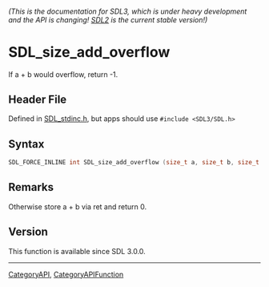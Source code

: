 ###### (This is the documentation for SDL3, which is under heavy development and the API is changing! [SDL2](https://wiki.libsdl.org/SDL2/) is the current stable version!)
# SDL_size_add_overflow

If a + b would overflow, return -1.

## Header File

Defined in [SDL_stdinc.h](https://github.com/libsdl-org/SDL/blob/main/include/SDL3/SDL_stdinc.h), but apps should use `#include <SDL3/SDL.h>`

## Syntax

```c
SDL_FORCE_INLINE int SDL_size_add_overflow (size_t a, size_t b, size_t *ret);
```

## Remarks

Otherwise store a + b via ret and return 0.

## Version

This function is available since SDL 3.0.0.

----
[CategoryAPI](CategoryAPI), [CategoryAPIFunction](CategoryAPIFunction)

